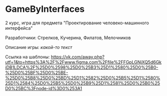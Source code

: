 # GameByInterfaces
2 курс, игра для предмета "Проектирование человеко-машинного интерфейса"

Разработчики: Стрелков, Кучерина, Филатов, Мелочников

Описание игры:
*какой-то текст*

Ссылка на шаблоны:
https://vk.com/away.php?utf=1&to=https%3A%2F%2Fwww.figma.com%2Ffile%2FFGpLGNjXQ5d6GkiDB1LDCA%2F%25D0%2598%25D0%25B3%25D1%2580%25D0%25B0-%25D0%25BF%25D0%25BE-%25D0%25B8%25D0%25BD%25D1%2582%25D0%25B5%25D1%2580%25D1%2584%25D0%25B5%25D0%25B9%25D1%2581%25D0%25B0%25D0%25BC%3Fnode-id%3D0%253A1
